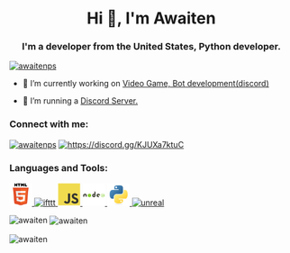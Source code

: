 <h1 align="center">Hi 👋, I'm Awaiten</h1>
<h3 align="center">I'm a developer from the United States, Python developer.</h3>

<p align="left"> <a href="https://twitter.com/awaitenps" target="blank"><img src="https://img.shields.io/twitter/follow/awaitenps?logo=twitter&style=for-the-badge" alt="awaitenps" /></a> </p>

- 🔭 I’m currently working on [Video Game, Bot development(discord)](https://discord.gg/KJUXa7ktuC)

- 🤝 I’m running a [Discord Server.](https://discord.gg/KJUXa7ktuC)

<h3 align="left">Connect with me:</h3>
<p align="left">
<a href="https://twitter.com/awaitenps" target="blank"><img align="center" src="https://raw.githubusercontent.com/rahuldkjain/github-profile-readme-generator/master/src/images/icons/Social/twitter.svg" alt="awaitenps" height="30" width="40" /></a>
<a href="https://discord.gg/https://discord.gg/KJUXa7ktuC" target="blank"><img align="center" src="https://raw.githubusercontent.com/rahuldkjain/github-profile-readme-generator/master/src/images/icons/Social/discord.svg" alt="https://discord.gg/KJUXa7ktuC" height="30" width="40" /></a>
</p>

<h3 align="left">Languages and Tools:</h3>
<p align="left"> <a href="https://www.w3.org/html/" target="_blank" rel="noreferrer"> <img src="https://raw.githubusercontent.com/devicons/devicon/master/icons/html5/html5-original-wordmark.svg" alt="html5" width="40" height="40"/> </a> <a href="https://ifttt.com/" target="_blank" rel="noreferrer"> <img src="https://www.vectorlogo.zone/logos/ifttt/ifttt-ar21.svg" alt="ifttt" width="40" height="40"/> </a> <a href="https://developer.mozilla.org/en-US/docs/Web/JavaScript" target="_blank" rel="noreferrer"> <img src="https://raw.githubusercontent.com/devicons/devicon/master/icons/javascript/javascript-original.svg" alt="javascript" width="40" height="40"/> </a> <a href="https://nodejs.org" target="_blank" rel="noreferrer"> <img src="https://raw.githubusercontent.com/devicons/devicon/master/icons/nodejs/nodejs-original-wordmark.svg" alt="nodejs" width="40" height="40"/> </a> <a href="https://www.python.org" target="_blank" rel="noreferrer"> <img src="https://raw.githubusercontent.com/devicons/devicon/master/icons/python/python-original.svg" alt="python" width="40" height="40"/> </a> <a href="https://unrealengine.com/" target="_blank" rel="noreferrer"> <img src="https://raw.githubusercontent.com/kenangundogan/fontisto/036b7eca71aab1bef8e6a0518f7329f13ed62f6b/icons/svg/brand/unreal-engine.svg" alt="unreal" width="40" height="40"/> </a> </p>

<p><img align="left" src="https://github-readme-stats.vercel.app/api/top-langs?username=awaiten&show_icons=true&locale=en&layout=compact" alt="awaiten" /></p>

<p>&nbsp;<img align="center" src="https://github-readme-stats.vercel.app/api?username=awaiten&show_icons=true&locale=en" alt="awaiten" /></p>

<p><img align="center" src="https://github-readme-streak-stats.herokuapp.com/?user=awaiten&" alt="awaiten" /></p>
